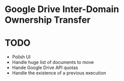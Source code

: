 # Google Drive Inter-Domain Ownership Transfer

# TODO

* Polish UI
* Handle huge list of documents to move
* Hande Google Drive API quotas
* Handle the existence of a previous execution
